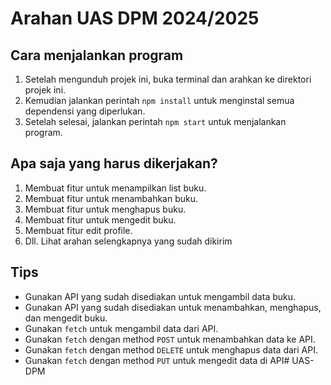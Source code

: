 # Arahan UAS DPM 2024/2025

## Cara menjalankan program
1. Setelah mengunduh projek ini, buka terminal dan arahkan ke direktori projek ini.
2. Kemudian jalankan perintah `npm install` untuk menginstal semua dependensi yang diperlukan.
3. Setelah selesai, jalankan perintah `npm start` untuk menjalankan program.

## Apa saja yang harus dikerjakan?
1. Membuat fitur untuk menampilkan list buku.
2. Membuat fitur untuk menambahkan buku.
3. Membuat fitur untuk menghapus buku.
4. Membuat fitur untuk mengedit buku.
5. Membuat fitur edit profile.
6. Dll. Lihat arahan selengkapnya yang sudah dikirim

## Tips
- Gunakan API yang sudah disediakan untuk mengambil data buku.
- Gunakan API yang sudah disediakan untuk menambahkan, menghapus, dan mengedit buku.
- Gunakan `fetch` untuk mengambil data dari API.
- Gunakan `fetch` dengan method `POST` untuk menambahkan data ke API.
- Gunakan `fetch` dengan method `DELETE` untuk menghapus data dari API.
- Gunakan `fetch` dengan method `PUT` untuk mengedit data di API#   U A S - D P M  
 